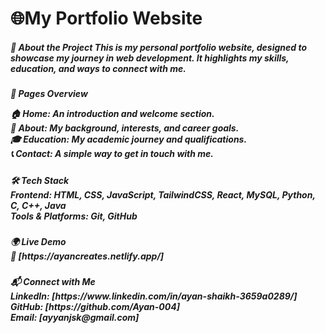 <h1>🌐My Portfolio Website</h1>

<h5>🚀 About the Project
This is my personal portfolio website, designed to showcase my journey in web development. It highlights my skills, education, and ways to connect with me.</h5>

<h5>📌 Pages Overview

🏠 Home: An introduction and welcome section.<br>
👤 About: My background, interests, and career goals.<br>
🎓 Education: My academic journey and qualifications.<br>
📞 Contact: A simple way to get in touch with me.<br></h5>

<h5>🛠️ Tech Stack<br>
Frontend: HTML, CSS, JavaScript, TailwindCSS, React, MySQL, Python, C, C++, Java<br>
Tools & Platforms: Git, GitHub</h5>

<h5>🌍 Live Demo<br>
🔗 [https://ayancreates.netlify.app/]</h5>

<h5>📬 Connect with Me<br>
LinkedIn: [https://www.linkedin.com/in/ayan-shaikh-3659a0289/]<br>
GitHub: [https://github.com/Ayan-004]<br>
Email: [ayyanjsk@gmail.com]<br></h5>
